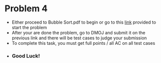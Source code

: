 # Problem 4
- Either proceed to Bubble Sort.pdf to begin or go to this [link](https://dmoj.ca/problem/sort1) provided to start the problem   
- After your are done the problem, go to DMOJ and submit it on the previous link and there will be test cases to judge your submission
- To complete this task, you must get full points / all AC on all test cases
- ### Good Luck!
